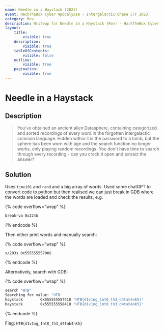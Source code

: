 ```yaml
---
name: Needle in a Haystack (2023)
event: HackTheBox Cyber Apocalypse - Intergalactic Chase CTF 2023
category: Rev
description: Writeup for Needle in a Haystack (Rev) - HackTheBox Cyber Apocalypse - Intergalactic Chase CTF (2023) 💜
layout:
    title:
        visible: true
    description:
        visible: true
    tableOfContents:
        visible: false
    outline:
        visible: true
    pagination:
        visible: true
---
```


# Needle in a Haystack

## Description

> You've obtained an ancient alien Datasphere, containing categorized and sorted recordings of every word in the forgotten intergalactic common language. Hidden within it is the password to a tomb, but the sphere has been worn with age and the search function no longer works, only playing random recordings. You don't have time to search through every recording - can you crack it open and extract the answer?

## Solution

Uses `time(0)` and `rand` and a big array of words. Used some chatGPT to convert code to python but then realised we can just break in GDB where the words are loaded and check the results, e.g.

{% code overflow="wrap" %}
```bash
breakrva 0x224b
```
{% endcode %}

Then either print words and manually search:

{% code overflow="wrap" %}
```bash
x/203s 0x555555557008
```
{% endcode %}

Alternatively, search with GDB:

{% code overflow="wrap" %}
```bash
search "HTB"
Searching for value: 'HTB'
haystack        0x555555557418 'HTB{d1v1ng_1nt0_th3_d4tab4nk5}'
haystack        0x555555558418 'HTB{d1v1ng_1nt0_th3_d4tab4nk5}'
```
{% endcode %}

Flag: `HTB{d1v1ng_1nt0_th3_d4tab4nk5}`
